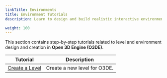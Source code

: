 ```yaml
---
linkTitle: Environments
title: Environment Tutorials
description: Learn to design and build realistic interactive environments in Open 3D Engine (O3DE).

weight: 100
---
```


This section contains step-by-step tutorials related to level and environment design and creation in **Open 3D Engine (O3DE)**.


| Tutorial | Description |
| - | - |
| [Create a Level](create-a-level) | Create a new level for O3DE. |
